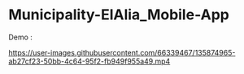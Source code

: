 # Municipality-ElAlia_Mobile-App


Demo :

https://user-images.githubusercontent.com/66339467/135874965-ab27cf23-50bb-4c64-95f2-fb949f955a49.mp4

